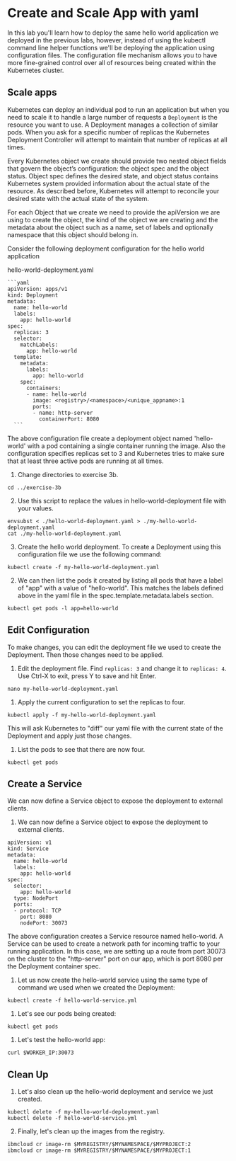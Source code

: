 # Create and Scale App with yaml

In this lab you'll learn how to deploy the same hello world application we deployed in the previous labs, however, instead of using the kubectl command line helper functions we'll be deploying the application using configuration files. The configuration file mechanism allows you to have more fine-grained control over all of resources being created within the Kubernetes cluster.

## Scale apps

Kubernetes can deploy an individual pod to run an application but when you need to scale it to handle a large number of requests a `Deployment` is the resource you want to use. A Deployment manages a collection of similar pods. When you ask for a specific number of replicas the Kubernetes Deployment Controller will attempt to maintain that number of replicas at all times.

Every Kubernetes object we create should provide two nested object fields that govern the object’s configuration: the object spec and the object status. Object spec defines the desired state, and object status contains Kubernetes system provided information about the actual state of the resource. As described before, Kubernetes will attempt to reconcile your desired state with the actual state of the system.

For each Object that we create we need to provide the apiVersion we are using to create the object, the kind of the object we are creating and the metadata about the object such as a name, set of labels and optionally namespace that this object should belong in.

Consider the following deployment configuration for the hello world application

hello-world-deployment.yaml

    ```yaml
    apiVersion: apps/v1
    kind: Deployment
    metadata:
      name: hello-world
      labels:
        app: hello-world
    spec:
      replicas: 3
      selector:
        matchLabels:
          app: hello-world
      template:
        metadata:
          labels:
            app: hello-world
        spec:
          containers:
          - name: hello-world
            image: <registry>/<namespace>/<unique_appname>:1
            ports:
            - name: http-server
              containerPort: 8080
      ```

The above configuration file create a deployment object named 'hello-world' with a pod containing a single container running the image. Also the configuration specifies replicas set to 3 and Kubernetes tries to make sure that at least three active pods are running at all times.

1. Change directories to exercise 3b.
  ```
  cd ../exercise-3b
  ```

2. Use this script to replace the values in hello-world-deployment file with your values.
  ```
  envsubst < ./hello-world-deployment.yaml > ./my-hello-world-deployment.yaml
  cat ./my-hello-world-deployment.yaml
  ```
3. Create the hello world deployment. To create a Deployment using this configuration file we use the following command:

  ```
  kubectl create -f my-hello-world-deployment.yaml
  ```

2. We can then list the pods it created by listing all pods that have a label of "app" with a value of "hello-world". This matches the labels defined above in the yaml file in the spec.template.metadata.labels section.

  ```
  kubectl get pods -l app=hello-world
  ```

## Edit Configuration
  To make changes, you can edit the deployment file we used to create the Deployment. Then those changes need to be applied.

1. Edit the deployment file. Find `replicas: 3` and change it to `replicas: 4`. Use Ctrl-X to exit, press Y to save and hit Enter.

  ```
  nano my-hello-world-deployment.yaml
  ```

1. Apply the current configuration to set the replicas to four.

  ```
  kubectl apply -f my-hello-world-deployment.yaml
  ```
  This will ask Kubernetes to "diff" our yaml file with the current state of the Deployment and apply just those changes.

1. List the pods to see that there are now four.

  ```
  kubectl get pods
  ```

## Create a Service

We can now define a Service object to expose the deployment to external clients.

1. We can now define a Service object to expose the deployment to external clients.

  ```
  apiVersion: v1
  kind: Service
  metadata:
    name: hello-world
    labels:
      app: hello-world
  spec:
    selector:
      app: hello-world
    type: NodePort
    ports:
    - protocol: TCP
      port: 8080
      nodePort: 30073
  ```

The above configuration creates a Service resource named hello-world. A Service can be used to create a network path for incoming traffic to your running application. In this case, we are setting up a route from port 30073 on the cluster to the "http-server" port on our app, which is port 8080 per the Deployment container spec.

1. Let us now create the hello-world service using the same type of command we used when we created the Deployment:
  ```
  kubectl create -f hello-world-service.yml
  ```

1. Let's see our pods being created:
  ```
  kubectl get pods
  ```

1. Let's test the hello-world app:

  ```
  curl $WORKER_IP:30073
  ```

## Clean Up

1. Let's also clean up the hello-world deployment and service we just created.
  ```
  kubectl delete -f my-hello-world-deployment.yaml
  kubectl delete -f hello-world-service.yml
  ```

2. Finally, let's clean up the images from the registry.

  ```
  ibmcloud cr image-rm $MYREGISTRY/$MYNAMESPACE/$MYPROJECT:2
  ibmcloud cr image-rm $MYREGISTRY/$MYNAMESPACE/$MYPROJECT:1
  ```
